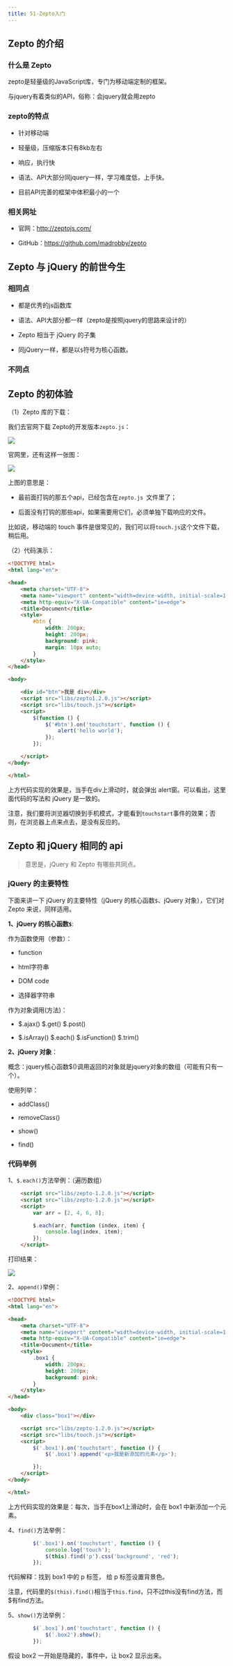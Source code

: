 ```yaml
---
title: 51-Zepto入门
---
```


## Zepto 的介绍

### 什么是 Zepto

zepto是轻量级的JavaScript库，专门为移动端定制的框架。

与jquery有着类似的API，俗称：会jquery就会用zepto



### zepto的特点

- 针对移动端

- 轻量级，压缩版本只有8kb左右

- 响应，执行快

- 语法、API大部分同jquery一样，学习难度低，上手快。

- 目前API完善的框架中体积最小的一个


### 相关网址

- 官网：<http://zeptojs.com/>

- GitHub：<https://github.com/madrobby/zepto>


## Zepto 与 jQuery 的前世今生

### 相同点

- 都是优秀的js函数库

- 语法、API大部分都一样（zepto是按照jquery的思路来设计的）

- Zepto 相当于 jQuery 的子集

- 同jQuery一样，都是以`$`符号为核心函数。


### 不同点


## Zepto 的初体验

（1）Zepto 库的下载：

我们去官网下载 Zepto的开发版本`zepto.js`：

![](../../图床/qgyh/20180414_2210.png)

官网里，还有这样一张图：

![](../../图床/qgyh/20180414_2215.png)

上图的意思是：

- 最前面打钩的那五个api，已经包含在`zepto.js `文件里了；

- 后面没有打钩的那些api，如果需要用它们，必须单独下载响应的文件。

比如说，移动端的 touch 事件是很常见的，我们可以将`touch.js`这个文件下载，稍后用。


（2）代码演示：

```html
<!DOCTYPE html>
<html lang="en">

<head>
    <meta charset="UTF-8">
    <meta name="viewport" content="width=device-width, initial-scale=1.0">
    <meta http-equiv="X-UA-Compatible" content="ie=edge">
    <title>Document</title>
    <style>
        #btn {
            width: 200px;
            height: 200px;
            background: pink;
            margin: 10px auto;
        }
    </style>
</head>

<body>

    <div id="btn">我是 div</div>
    <script src="libs/zepto1.2.0.js"></script>
    <script src="libs/touch.js"></script>
    <script>
        $(function () {
            $('#btn').on('touchstart', function () {
                alert('hello world');
            });
        });

    </script>
</body>

</html>
```

上方代码实现的效果是，当手在div上滑动时，就会弹出 alert窗。可以看出，这里面代码的写法和 jQuery 是一致的。

注意，我们要将浏览器切换到手机模式，才能看到`touchstart`事件的效果；否则，在浏览器上点来点去，是没有反应的。

## Zepto 和 jQuery 相同的  api

> 意思是，jQuery 和 Zepto 有哪些共同点。


###  jQuery 的主要特性

下面来讲一下 jQuery 的主要特性（jQuery 的核心函数`$`、jQuery 对象），它们对 Zepto 来说，同样适用。

**1、jQuery 的核心函数`$`**:

作为函数使用（参数）：

-  function

-  html字符串

-  DOM code

-  选择器字符串

作为对象调用(方法)：

- $.ajax() $.get() $.post()

- $.isArray()      $.each()      $.isFunction()      $.trim()

**2、jQuery 对象**：

概念：jquery核心函数$()调用返回的对象就是jquery对象的数组（可能有只有一个）。

使用列举：

- addClass()

- removeClass()

- show()

- find()

### 代码举例

1、`$.each()`方法举例：（遍历数组）

```html
    <script src="libs/zepto-1.2.0.js"></script>
    <script src="libs/zepto-1.2.0.js"></script>
    <script>
        var arr = [2, 4, 6, 8];

        $.each(arr, function (index, item) {
            console.log(index, item);
        });
    </script>

```

打印结果：

![](../../图床/qgyh/20180416_1145.png)

2、`append()`举例：

```html
<!DOCTYPE html>
<html lang="en">

<head>
    <meta charset="UTF-8">
    <meta name="viewport" content="width=device-width, initial-scale=1.0">
    <meta http-equiv="X-UA-Compatible" content="ie=edge">
    <title>Document</title>
    <style>
        .box1 {
            width: 200px;
            height: 200px;
            background: pink;
        }
    </style>
</head>

<body>
    <div class="box1"></div>

    <script src="libs/zepto-1.2.0.js"></script>
    <script src="libs/touch.js"></script>
    <script>
        $('.box1').on('touchstart', function () {
            $('.box1').append('<p>我是新添加的元素</p>');

        });
    </script>
</body>

</html>
```

上方代码实现的效果是：每次，当手在box1上滑动时，会在 box1 中新添加一个元素。


4、`find()`方法举例：

```javascript
        $('.box1').on('touchstart', function () {
            console.log('touch');
            $(this).find('p').css('background', 'red');
        });
```

代码解释：找到 box1 中的 p 标签， 给 p 标签设置背景色。

注意，代码里的`$(this).find()`相当于`this.find`，只不过this没有find方法，而$有find方法。



5、`show()`方法举例：

```javascript
        $(`.box1`).on('touchstart', function () {
            $('.box2').show();
        });
```

假设 box2 一开始是隐藏的，事件中，让 box2 显示出来。



